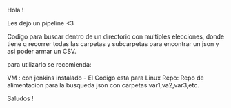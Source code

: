 Hola ! 

Les dejo un pipeline <3 

Codigo para buscar dentro de un directorio con multiples elecciones, donde tiene q recorrer todas las carpetas y subcarpetas para encontrar un json y asi poder armar un CSV.

para utilizarlo se recomienda: 

VM : con jenkins instalado - El Codigo esta para Linux
Repo: Repo de alimentacion para la busqueda json con carpetas var1,va2,var3,etc. 

Saludos ! 
 
  

